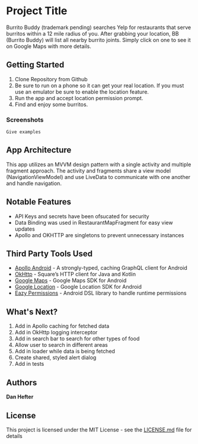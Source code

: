 # Project Title

Burrito Buddy (trademark pending) searches Yelp for restaurants that serve burritos within a 12 mile radius of you. After grabbing your location, BB (Burrito Buddy) will list all nearby burrito joints. Simply click on one to see it on Google Maps with more details. 

## Getting Started

1. Clone Repository from Github
2. Be sure to run on a phone so it can get your real location. If you must use an emulator be sure to enable the location feature.
3. Run the app and accept location permission prompt.
4. Find and enjoy some burritos.

### Screenshots


```
Give examples
```


## App Architecture

This app utilizes an MVVM design pattern with a single activity and multiple fragment approach. The activity and fragments share a view model (NavigationViewModel) and use LiveData to communicate with one another and handle navigation. 


## Notable Features

* API Keys and secrets have been ofsucated for security
* Data Binding was used in RestaurantMapFragment for easy view updates
* Apollo and OKHTTP are singletons to prevent unnecessary instances 

## Third Party Tools Used

* [Apollo Android](https://github.com/apollographql/apollo-android) - A strongly-typed, caching GraphQL client for Android
* [OkHttp](https://github.com/square/okhttp/) - Square’s HTTP client for Java and Kotlin
* [Google Maps](https://developers.google.com/android/reference/com/google/android/gms/maps/package-summary) - Google Maps SDK for Android
* [Google Location](https://developers.google.com/android/reference/com/google/android/gms/location/package-summary) - Google Location SDK for Android
* [Eazy Permissions](https://github.com/sagar-viradiya/eazypermissions) - Android DSL library to handle runtime permissions

## What's Next?

1. Add in Apollo caching for fetched data
2. Add in OkHttp logging interceptor
3. Add in search bar to search for other types of food
4. Allow user to search in different areas
5. Add in loader while data is being fetched
6. Create shared, styled alert dialog
7. Add in tests

## Authors

**Dan Hefter**

## License

This project is licensed under the MIT License - see the [LICENSE.md](LICENSE.md) file for details

